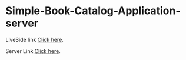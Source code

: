 # Simple-Book-Catalog-Application-server

LiveSide link [Click here](https://github.com/Hasan-Rifat/Simple-Book-Catalog-Application-client).

Server Link [Click here](https://github.com/Hasan-Rifat/Simple-Book-Catalog-Application-server).
